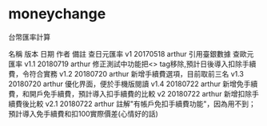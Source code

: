 # moneychange
台幣匯率計算

名稱           版本     日期            作者    備註
查日元匯率      v1      20170518        arthur  引用臺銀數據
查歐元匯率      v1.1    20180719        arthur  修正測試中功能把<> tag移除,預計日後導入扣除手續費，令符合實務
               v1.2    20180720        arthur  新增手續費選項，目前取前三名
               v1.3    20180720        arthur  優化界面，便於手機版閱讀
               v1.4    20180722        arthur  新增免手續費，和開戶免手續費，預計導入扣手續費的比較
               v2      20180722        arthur  新增扣除手續費後比較
               v2.1    20180722        arthur  註解"有帳戶免扣手續費功能"，因為用不到；預計導入免手續費和扣100實際價差(心情好的話)
